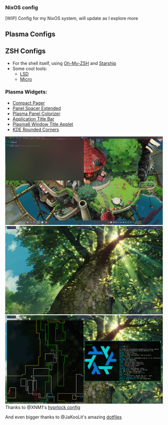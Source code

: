 ### NixOS config
[WIP] Config for my NixOS system, will update as I explore more

## Plasma Configs

## ZSH Configs
- For the shell itself, using [Oh-My-ZSH](https://github.com/ohmyzsh/ohmyzsh) and [Starship](https://github.com/starship/starship)
- Some cool tools:
	- [LSD](https://github.com/lsd-rs/lsd)
	- [Micro](https://github.com/zyedidia/micro)


### Plasma Widgets: 
- [Compact Pager](https://github.com/dhruv8sh/plasma6-desktop-indicator)
- [Panel Spacer Extended](https://github.com/luisbocanegra/plasma-panel-spacer-extended)
- [Plasma Panel Colorizer](https://github.com/luisbocanegra/plasma-panel-colorizer)
- [Application Title Bar](https://github.com/antroids/application-title-bar)
- [Plasma6 Window Title Applet](https://github.com/dhruv8sh/plasma6-window-title-applet)
- [KDE Rounded Corners](https://github.com/matinlotfali/KDE-Rounded-Corners)

![Desktop Look](image.png)
![NixOS Desktop](desktop.png)
![Tiling](nixosHyprland.png)
Thanks to @XNM1's [hyprlock config](https://github.com/XNM1/linux-nixos-hyprland-config-dotfiles/)

And even bigger thanks to @JaKooLit's amazing [dotfiles](https://github.com/JaKooLit/Hyprland-Dots/)

